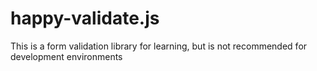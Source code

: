 # happy-validate.js
This is a form validation library for learning, but is not recommended for development environments
